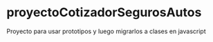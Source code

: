 # proyectoCotizadorSegurosAutos
Proyecto para usar prototipos y luego migrarlos a clases en javascript
